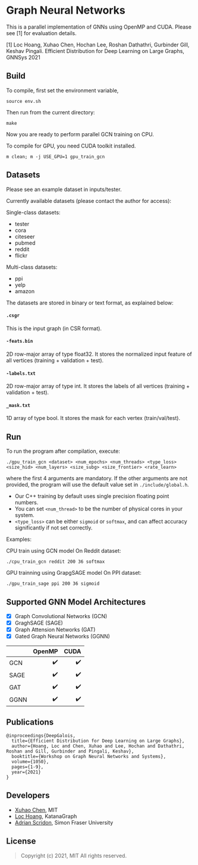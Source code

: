 # Graph Neural Networks

This is a parallel implementation of GNNs using OpenMP and CUDA. 
Please see [1] for evaluation details.

[1] Loc Hoang, Xuhao Chen, Hochan Lee, Roshan Dathathri, Gurbinder Gill, Keshav Pingali.
Efficient Distribution for Deep Learning on Large Graphs, GNNSys 2021

## Build

To compile, first set the environment variable, 

```
source env.sh
```

Then run from the current directory:

```
make
```

Now you are ready to perform parallel GCN training on CPU.

To compile for GPU, you need CUDA toolkit installed.

```
m clean; m -j USE_GPU=1 gpu_train_gcn
```

## Datasets

Please see an example dataset in inputs/tester.

Currently available datasets (please contact the author for access):

Single-class datasets:

* tester
* cora
* citeseer
* pubmed
* reddit
* flickr

Multi-class datasets:

* ppi
* yelp
* amazon

The datasets are stored in binary or text format, as explained below:

#### `.csgr`

This is the input graph (in CSR format).

#### `-feats.bin`

2D row-major array of type float32. It stores the normalized input feature of all vertices (training + validation + test).

#### `-labels.txt`

2D row-major array of type int. It stores the labels of all vertices (training + validation + test).

#### `_mask.txt`

1D array of type bool. It stores the mask for each vertex (train/val/test).

## Run

To run the program after compilation, execute:

```
./gpu_train_gcn <dataset> <num_epochs> <num_threads> <type_loss> <size_hid> <num_layers> <size_subg> <size_frontier> <rate_learn>
```

where the first 4 arguments are mandatory. If the other arguments are not provided, the program will use the default value set in `./include/global.h`. 

* Our C++ training by default uses single precision floating point numbers. 
* You can set `<num_thread>` to be the number of physical cores in your system. 
* `<type_loss>` can be either `sigmoid` or `softmax`, and can affect accuracy significantly if not set correctly. 

Examples:

CPU train using GCN model On Reddit dataset:

```
./cpu_train_gcn reddit 200 36 softmax
```

GPU trainning using GrapgSAGE model On PPI dataset:

```
./gpu_train_sage ppi 200 36 sigmoid
```

## Supported GNN Model Architectures ##

- [x] Graph Convolutional Networks (GCN)
- [x] GraghSAGE (SAGE)
- [x] Graph Attension Networks (GAT)
- [x] Gated Graph Neural Networks (GGNN)

|             |    OpenMP          |      CUDA          |
|-------------|-------------------:|-------------------:|
|     GCN     | :heavy_check_mark: | :heavy_check_mark: |
|     SAGE    | :heavy_check_mark: | :heavy_check_mark: |
|     GAT     | :heavy_check_mark: | :heavy_check_mark: |
|     GGNN    | :heavy_check_mark: | :heavy_check_mark: |

## Publications ##

```
@inproceedings{DeepGalois,
  title={Efficient Distribution for Deep Learning on Large Graphs},
  author={Hoang, Loc and Chen, Xuhao and Lee, Hochan and Dathathri, Roshan and Gill, Gurbinder and Pingali, Keshav},
  booktitle={Workshop on Graph Neural Networks and Systems},
  volume={1050},
  pages={1-9},
  year={2021}
}
```

## Developers ##

* [Xuhao Chen](https://chenxuhao.github.io/), MIT
* [Loc Hoang](https://www.cs.utexas.edu/~loc/), KatanaGraph
* [Adrian Scridon](), Simon Fraser University

## License ##

> Copyright (c) 2021, MIT
> All rights reserved.

